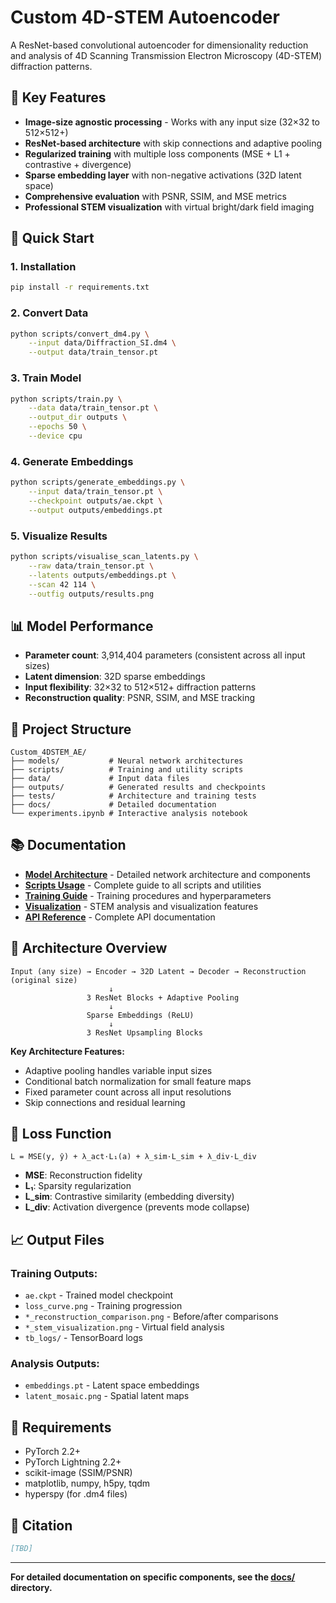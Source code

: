 # Custom 4D-STEM Autoencoder

A ResNet-based convolutional autoencoder for dimensionality reduction and analysis of 4D Scanning Transmission Electron Microscopy (4D-STEM) diffraction patterns.

## 🎯 Key Features

- **Image-size agnostic processing** - Works with any input size (32×32 to 512×512+)
- **ResNet-based architecture** with skip connections and adaptive pooling
- **Regularized training** with multiple loss components (MSE + L1 + contrastive + divergence)
- **Sparse embedding layer** with non-negative activations (32D latent space)
- **Comprehensive evaluation** with PSNR, SSIM, and MSE metrics
- **Professional STEM visualization** with virtual bright/dark field imaging

## 🚀 Quick Start

### 1. Installation
```bash
pip install -r requirements.txt
```

### 2. Convert Data
```bash
python scripts/convert_dm4.py \
    --input data/Diffraction_SI.dm4 \
    --output data/train_tensor.pt
```

### 3. Train Model
```bash
python scripts/train.py \
    --data data/train_tensor.pt \
    --output_dir outputs \
    --epochs 50 \
    --device cpu
```

### 4. Generate Embeddings
```bash
python scripts/generate_embeddings.py \
    --input data/train_tensor.pt \
    --checkpoint outputs/ae.ckpt \
    --output outputs/embeddings.pt
```

### 5. Visualize Results
```bash
python scripts/visualise_scan_latents.py \
    --raw data/train_tensor.pt \
    --latents outputs/embeddings.pt \
    --scan 42 114 \
    --outfig outputs/results.png
```

## 📊 Model Performance

- **Parameter count**: 3,914,404 parameters (consistent across all input sizes)
- **Latent dimension**: 32D sparse embeddings
- **Input flexibility**: 32×32 to 512×512+ diffraction patterns
- **Reconstruction quality**: PSNR, SSIM, and MSE tracking

## 📁 Project Structure

```
Custom_4DSTEM_AE/
├── models/           # Neural network architectures
├── scripts/          # Training and utility scripts  
├── data/             # Input data files
├── outputs/          # Generated results and checkpoints
├── tests/            # Architecture and training tests
├── docs/             # Detailed documentation
└── experiments.ipynb # Interactive analysis notebook
```

## 📚 Documentation

- **[Model Architecture](docs/models/README.md)** - Detailed network architecture and components
- **[Scripts Usage](docs/scripts/README.md)** - Complete guide to all scripts and utilities
- **[Training Guide](docs/training/README.md)** - Training procedures and hyperparameters
- **[Visualization](docs/visualization/README.md)** - STEM analysis and visualization features
- **[API Reference](docs/API.md)** - Complete API documentation

## 🔬 Architecture Overview

```
Input (any size) → Encoder → 32D Latent → Decoder → Reconstruction (original size)
                      ↓
                 3 ResNet Blocks + Adaptive Pooling
                      ↓
                 Sparse Embeddings (ReLU)
                      ↓
                 3 ResNet Upsampling Blocks
```

**Key Architecture Features:**
- Adaptive pooling handles variable input sizes
- Conditional batch normalization for small feature maps
- Fixed parameter count across all input resolutions
- Skip connections and residual learning

## 🧪 Loss Function

```
L = MSE(y, ŷ) + λ_act·L₁(a) + λ_sim·L_sim + λ_div·L_div
```

- **MSE**: Reconstruction fidelity
- **L₁**: Sparsity regularization  
- **L_sim**: Contrastive similarity (embedding diversity)
- **L_div**: Activation divergence (prevents mode collapse)

## 📈 Output Files

### Training Outputs:
- `ae.ckpt` - Trained model checkpoint
- `loss_curve.png` - Training progression
- `*_reconstruction_comparison.png` - Before/after comparisons
- `*_stem_visualization.png` - Virtual field analysis
- `tb_logs/` - TensorBoard logs

### Analysis Outputs:
- `embeddings.pt` - Latent space embeddings
- `latent_mosaic.png` - Spatial latent maps

## 🔧 Requirements

- PyTorch 2.2+
- PyTorch Lightning 2.2+
- scikit-image (SSIM/PSNR)
- matplotlib, numpy, h5py, tqdm
- hyperspy (for .dm4 files)

## 📝 Citation

```bibtex
[TBD]
```

---

**For detailed documentation on specific components, see the [docs/](docs/) directory.**